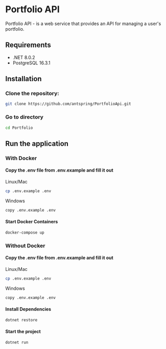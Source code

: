 # Portfolio API

Portfolio API - is a web service that provides an API for managing a user's portfolio.

## Requirements

- .NET 8.0.2
- PostgreSQL 16.3.1

## Installation

### Clone the repository:

```bash
git clone https://github.com/antspring/PortfolioApi.git
```

### Go to directory

```bash
cd Portfolio
```

## Run the application

### With Docker

#### Copy the .env file from .env.example and fill it out

Linux/Mac

```bash
cp .env.example .env
```

Windows

```bash
copy .env.example .env
```

#### Start Docker Containers

```bash
docker-compose up
```

### Without Docker

#### Copy the .env file from .env.example and fill it out

Linux/Mac

```bash
cp .env.example .env
```

Windows

```bash
copy .env.example .env
```

#### Install Dependencies

```bash
dotnet restore
```

#### Start the project

```bash
dotnet run
```